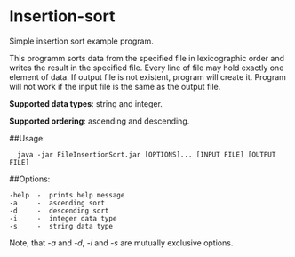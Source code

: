 # Insertion-sort
Simple insertion sort example program.

This programm sorts data from the specified file in lexicographic order and writes the result in the specified file.
Every line of file may hold exactly one element of data. If output file is not existent, program will create it.
Program will not work if the input file is the same as the output file.

**Supported data types**: string and integer.

**Supported ordering**: ascending and descending.

##Usage: 
```
  java -jar FileInsertionSort.jar [OPTIONS]... [INPUT FILE] [OUTPUT FILE]
```
##Options:
```
-help  -  prints help message
-a     -  ascending sort
-d     -  descending sort
-i     -  integer data type
-s     -  string data type
```

Note, that *-a* and *-d*, *-i* and *-s* are mutually exclusive options.

